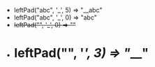 - leftPad("abc", '_', 5) => "__abc"
- leftPad("abc", '_', 0) => "abc"
- ~~leftPad("", '_', 0) => ""~~
- # leftPad("", '_', 3) => "___"

